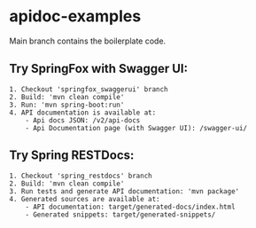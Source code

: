# apidoc-examples

Main branch contains the boilerplate code.

## Try SpringFox with Swagger UI:
	1. Checkout 'springfox_swaggerui' branch
	2. Build: 'mvn clean compile'
	3. Run: 'mvn spring-boot:run'
	4. API documentation is available at:
		- Api docs JSON: /v2/api-docs
		- Api Documentation page (with Swagger UI): /swagger-ui/


## Try Spring RESTDocs:
	1. Checkout 'spring_restdocs' branch
	2. Build: 'mvn clean compile'
	3. Run tests and generate API documentation: 'mvn package'
	4. Generated sources are available at:
		- API documentation: target/generated-docs/index.html
		- Generated snippets: target/generated-snippets/
		